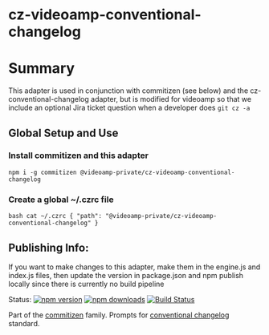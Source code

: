 # cz-videoamp-conventional-changelog

# Summary

This adapter is used in conjunction with commitizen  (see below) and the cz-conventional-changelog adapter, but is modified for
videoamp so that we include an optional Jira ticket question when a developer does `git cz -a`

## Global Setup and Use

### Install commitizen and this adapter
`npm i -g commitizen @videoamp-private/cz-videoamp-conventional-changelog`

### Create a global ~/.czrc file
`bash
cat ~/.czrc
{ "path": "@videoamp-private/cz-videoamp-conventional-changelog" }
`

## Publishing Info:
If you want to make changes to this adapter, make them in the engine.js and index.js files, then update the version in package.json
and npm publish locally since there is currently no build pipeline


Status:
[![npm version](https://img.shields.io/npm/v/cz-conventional-changelog.svg?style=flat-square)](https://www.npmjs.org/package/cz-conventional-changelog)
[![npm downloads](https://img.shields.io/npm/dm/cz-conventional-changelog.svg?style=flat-square)](http://npm-stat.com/charts.html?package=cz-conventional-changelog&from=2015-08-01)
[![Build Status](https://img.shields.io/travis/commitizen/cz-conventional-changelog.svg?style=flat-square)](https://travis-ci.org/commitizen/cz-conventional-changelog)

Part of the [commitizen](https://github.com/commitizen/cz-cli) family. Prompts for [conventional changelog](https://github.com/conventional-changelog/conventional-changelog) standard.
